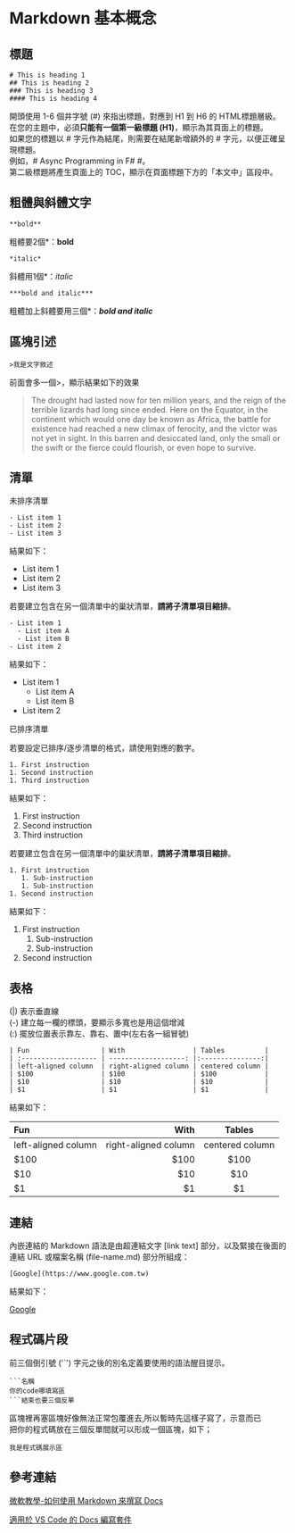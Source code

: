 # Markdown 基本概念

## 標題

```title
# This is heading 1
## This is heading 2
### This is heading 3
#### This is heading 4
```

開頭使用 1-6 個井字號 (#) 來指出標題，對應到 H1 到 H6 的 HTML標題層級。  
在您的主題中，必須**只能有一個第一級標題 (H1)**，顯示為其頁面上的標題。  
如果您的標題以 # 字元作為結尾，則需要在結尾新增額外的 # 字元，以便正確呈現標題。  
例如，# Async Programming in F# #。  
第二級標題將產生頁面上的 TOC，顯示在頁面標題下方的「本文中」區段中。

## 粗體與斜體文字

```粗體
**bold**
```

粗體要2個*：**bold**

```斜體
*italic*
```

斜體用1個*：*italic*  

```粗體加斜體
***bold and italic***
```

粗體加上斜體要用三個*：***bold and italic***  

## 區塊引述

```區塊引述
>我是文字敘述
```  

前面會多一個>，顯示結果如下的效果
> The drought had lasted now for ten million years, and the reign of the terrible lizards had long since ended. Here on the Equator, in the continent which would one day be known as Africa, the battle for existence had reached a new climax of ferocity, and the victor was not yet in sight. In this barren and desiccated land, only the small or the swift or the fierce could flourish, or even hope to survive.  

## 清單

未排序清單

```未排序清單
- List item 1
- List item 2
- List item 3
```  

結果如下：  

- List item 1
- List item 2
- List item 3

若要建立包含在另一個清單中的巢狀清單，**請將子清單項目縮排**。

```巢狀清單
- List item 1
  - List item A
  - List item B
- List item 2
```

結果如下：

- List item 1
  - List item A
  - List item B
- List item 2

已排序清單

若要設定已排序/逐步清單的格式，請使用對應的數字。

```排序清單
1. First instruction
1. Second instruction
1. Third instruction
```  

結果如下：

1. First instruction
1. Second instruction
1. Third instruction

若要建立包含在另一個清單中的巢狀清單，**請將子清單項目縮排**。

```巢狀清單
1. First instruction
   1. Sub-instruction
   1. Sub-instruction
1. Second instruction
```

結果如下：

1. First instruction
   1. Sub-instruction
   1. Sub-instruction
1. Second instruction

## 表格

(|) 表示垂直線  
(-) 建立每一欄的標頭，要顯示多寬也是用這個增減  
(:) 擺放位置表示靠左、靠右、置中(左右各一組冒號)  

```表格
| Fun                  | With                 | Tables          |
| :------------------- | -------------------: |:---------------:|
| left-aligned column  | right-aligned column | centered column |
| $100                 | $100                 | $100            |
| $10                  | $10                  | $10             |
| $1                   | $1                   | $1              |
```

結果如下：

| Fun                  | With                 | Tables          |
| :------------------- | -------------------: |:---------------:|
| left-aligned column  | right-aligned column | centered column |
| $100                 | $100                 | $100            |
| $10                  | $10                  | $10             |
| $1                   | $1                   | $1              |

## 連結

內嵌連結的 Markdown 語法是由超連結文字 [link text] 部分，以及緊接在後面的連結 URL 或檔案名稱 (file-name.md) 部分所組成：

```連結結構表示
[Google](https://www.google.com.tw)
```

結果如下：

[Google](https://www.google.com.tw)

## 程式碼片段

前三個倒引號 ('`') 字元之後的別名定義要使用的語法醒目提示。

```程式碼片段
```名稱
你的code哪填寫區
```結束也要三個反單
```

區塊裡再塞區塊好像無法正常包覆進去,所以暫時先這樣子寫了，示意而已  
把你的程式碼放在三個反單間就可以形成一個區塊，如下；

```demo
我是程式碼展示區
```

## 參考連結  

[微軟教學-如何使用 Markdown 來撰寫 Docs](https://docs.microsoft.com/zh-tw/contribute/how-to-write-use-markdown)

[適用於 VS Code 的 Docs 編寫套件](https://docs.microsoft.com/zh-tw/contribute/how-to-write-docs-auth-pack)